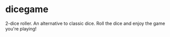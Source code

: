 # dicegame

2-dice roller. An alternative to classic dice. Roll the dice and enjoy the game you're playing!
